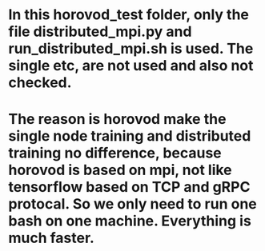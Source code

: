 # In this horovod\_test folder, only the file distributed\_mpi.py and run\_distributed\_mpi.sh is used. The single etc, are not used and also not checked.

# The reason is horovod make the single node training and distributed training no difference, because horovod is based on mpi, not like tensorflow based on TCP and gRPC protocal. So we only need to run one bash on one machine. Everything is much faster.
